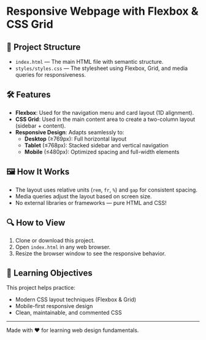 # Responsive Webpage with Flexbox & CSS Grid

## 📁 Project Structure

- `index.html` — The main HTML file with semantic structure.
- `styles/styles.css` — The stylesheet using Flexbox, Grid, and media queries for responsiveness.

## 🛠️ Features

- **Flexbox**: Used for the navigation menu and card layout (1D alignment).
- **CSS Grid**: Used in the main content area to create a two-column layout (sidebar + content).
- **Responsive Design**: Adapts seamlessly to:
  - **Desktop** (≥769px): Full horizontal layout
  - **Tablet** (≤768px): Stacked sidebar and vertical navigation
  - **Mobile** (≤480px): Optimized spacing and full-width elements

## 🖼️ How It Works

- The layout uses relative units (`rem`, `fr`, `%`) and `gap` for consistent spacing.
- Media queries adjust the layout based on screen size.
- No external libraries or frameworks — pure HTML and CSS!

## 🔍 How to View

1. Clone or download this project.
2. Open `index.html` in any web browser.
3. Resize the browser window to see the responsive behavior.

## 🎯 Learning Objectives

This project helps practice:
- Modern CSS layout techniques (Flexbox & Grid)
- Mobile-first responsive design
- Clean, maintainable, and commented CSS

---

Made with ❤️ for learning web design fundamentals.
